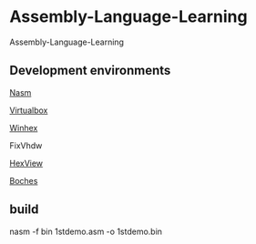 # Assembly-Language-Learning
Assembly-Language-Learning


## Development environments
[Nasm](https://www.nasm.us/pub/nasm/releasebuilds/2.15.05/)

[Virtualbox](https://www.virtualbox.org/wiki/Downloads)

[Winhex](https://www.x-ways.net/winhex.zip)

FixVhdw

[HexView](https://www.softpedia.com/get/Office-tools/Other-Office-Tools/1HexView.shtml)

[Boches](https://sourceforge.net/projects/bochs/files/bochs/2.7/)

## build
nasm -f bin 1stdemo.asm -o 1stdemo.bin
